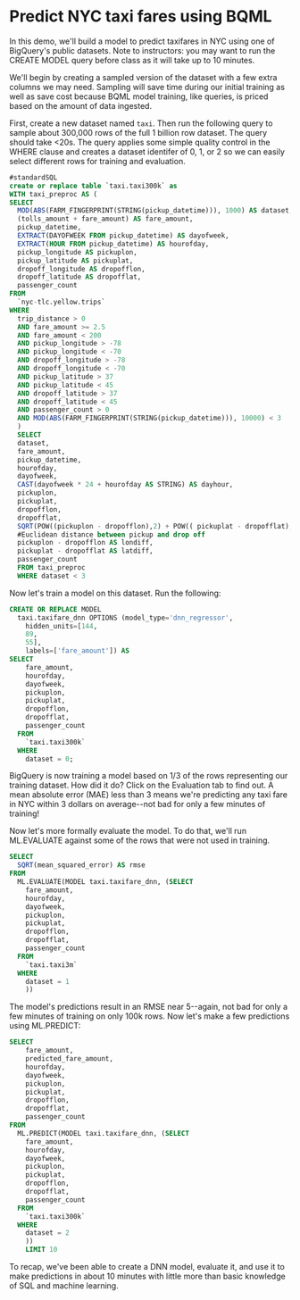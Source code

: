 # Predict NYC taxi fares using BQML

In this demo, we'll build a model to predict taxifares in NYC using one of BigQuery's public datasets. Note to instructors: you may want to run the CREATE MODEL query before class as it will take up to 10 minutes.

We'll begin by creating a sampled version of the dataset with a few extra columns we
may need. Sampling will save time during our initial training as well as save cost because BQML model training, like queries, is priced based on the amount of data ingested.

First, create a new dataset named ```taxi```. Then run the following query to sample about 300,000 rows of the full 1 billion row dataset. The query should take <20s. The query applies some simple quality control in the WHERE clause and creates a dataset identifer of 0, 1, or 2 so we can easily select different rows for training and evaluation.

```sql
#standardSQL
create or replace table `taxi.taxi300k` as
WITH taxi_preproc AS (
SELECT 
  MOD(ABS(FARM_FINGERPRINT(STRING(pickup_datetime))), 1000) AS dataset,
  (tolls_amount + fare_amount) AS fare_amount,
  pickup_datetime,
  EXTRACT(DAYOFWEEK FROM pickup_datetime) AS dayofweek,
  EXTRACT(HOUR FROM pickup_datetime) AS hourofday,
  pickup_longitude AS pickuplon,
  pickup_latitude AS pickuplat,
  dropoff_longitude AS dropofflon,
  dropoff_latitude AS dropofflat,
  passenger_count
FROM
  `nyc-tlc.yellow.trips` 
WHERE
  trip_distance > 0
  AND fare_amount >= 2.5
  AND fare_amount < 200
  AND pickup_longitude > -78
  AND pickup_longitude < -70
  AND dropoff_longitude > -78
  AND dropoff_longitude < -70
  AND pickup_latitude > 37
  AND pickup_latitude < 45
  AND dropoff_latitude > 37
  AND dropoff_latitude < 45
  AND passenger_count > 0
  AND MOD(ABS(FARM_FINGERPRINT(STRING(pickup_datetime))), 10000) < 3
  )
  SELECT 
  dataset, 
  fare_amount,
  pickup_datetime,
  hourofday, 
  dayofweek,
  CAST(dayofweek * 24 + hourofday AS STRING) AS dayhour,
  pickuplon,
  pickuplat,
  dropofflon,
  dropofflat,
  SQRT(POW((pickuplon - dropofflon),2) + POW(( pickuplat - dropofflat), 2)) AS dist,
  #Euclidean distance between pickup and drop off
  pickuplon - dropofflon AS londiff,
  pickuplat - dropofflat AS latdiff,
  passenger_count
  FROM taxi_preproc
  WHERE dataset < 3
```

Now let's train a model on this dataset. Run the following:

```sql
CREATE OR REPLACE MODEL
  taxi.taxifare_dnn OPTIONS (model_type='dnn_regressor',
    hidden_units=[144,
    89,
    55],
    labels=['fare_amount']) AS
SELECT
    fare_amount,
    hourofday,
    dayofweek,
    pickuplon,
    pickuplat,
    dropofflon,
    dropofflat,
    passenger_count
  FROM
    `taxi.taxi300k`
  WHERE
    dataset = 0;
```

BigQuery is now training a model based on 1/3 of the rows representing our training dataset. How did it do? Click on the Evaluation tab to find out. A mean absolute error (MAE) less than 3 means we're predicting any taxi fare in NYC within 3 dollars on average--not bad for only a few minutes of training!

Now let's more formally evaluate the model. To do that, we'll run ML.EVALUATE against some of the rows that were not used in training.

```sql
SELECT
  SQRT(mean_squared_error) AS rmse
FROM
  ML.EVALUATE(MODEL taxi.taxifare_dnn, (SELECT
    fare_amount,
    hourofday,
    dayofweek,
    pickuplon,
    pickuplat,
    dropofflon,
    dropofflat,
    passenger_count
  FROM
    `taxi.taxi3m`
  WHERE
    dataset = 1
    ))
```

The model's predictions result in an RMSE near 5--again, not bad for only a few minutes of training on only 100k rows. Now let's make a few predictions using ML.PREDICT:

```sql
SELECT
    fare_amount,
    predicted_fare_amount,
    hourofday,
    dayofweek,
    pickuplon,
    pickuplat,
    dropofflon,
    dropofflat,
    passenger_count
FROM
  ML.PREDICT(MODEL taxi.taxifare_dnn, (SELECT
    fare_amount,
    hourofday,
    dayofweek,
    pickuplon,
    pickuplat,
    dropofflon,
    dropofflat,
    passenger_count
  FROM
    `taxi.taxi300k`
  WHERE
    dataset = 2
    ))
    LIMIT 10
```

To recap, we've been able to create a DNN model, evaluate it, and use it to make predictions in about 10 minutes with little more than basic knowledge of SQL and machine learning.
